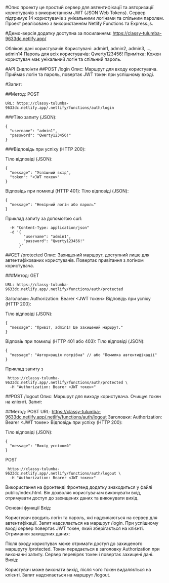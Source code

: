 
#Опис проекту
це простий сервер для автентифікації та авторизації користувачів з використанням JWT (JSON Web Tokens). Сервер підтримує 14 користувачів з унікальними логінами та спільним паролем. Проект реалізовано з використанням Netlify Functions та Express.js.

#Демо-версія додатку доступна за посиланням: https://classy-tulumba-9633dc.netlify.app/

Облікові дані користувачів
Користувачі: admin1, admin2, admin3, ..., admin14
Пароль для всіх користувачів: Qwerty123456!
Примітка: Кожен користувач має унікальний логін та спільний пароль.

#API Ендпоінти
##POST /login
Опис: Маршрут для входу користувача. Приймає логін та пароль, повертає JWT токен при успішному вході.

#Запит:

##Метод: POST
```
URL: https://classy-tulumba-9633dc.netlify.app/.netlify/functions/auth/login
```
###Тіло запиту (JSON):
```
{
  "username": "admin1",
  "password": "Qwerty123456!"
}
```

###Відповідь при успіху (HTTP 200):

Тіло відповіді (JSON):

```
{
  "message": "Успішний вхід",
  "token": "<JWT токен>"
}
```

Відповідь при помилці (HTTP 401):
Тіло відповіді (JSON):

```
{
  "message": "Невірний логін або пароль"
}
```
Приклад запиту за допомогою curl:
```
  -H "Content-Type: application/json"
  -d '{
        "username": "admin1",
        "password": "Qwerty123456!"
      }'
```
##GET /protected
Опис: Захищений маршрут, доступний лише для автентифікованих користувачів. Повертає привітання з логіном користувача.

###Метод: GET
```
URL: https://classy-tulumba-9633dc.netlify.app/.netlify/functions/auth/protected
```
Заголовки:
Authorization: Bearer <JWT токен>
Відповідь при успіху (HTTP 200):

Тіло відповіді (JSON):

```
{
  "message": "Привіт, admin1! Це захищений маршрут."
}
```

Відповіь при помилці (HTTP 401 або 403):
Тіло відповіді (JSON):
```
{
  "message": "Авторизація потрібна" // або "Помилка автентифікації"
}
```
Приклад запиту з

```
 https://classy-tulumba-9633dc.netlify.app/.netlify/functions/auth/protected \
  -H "Authorization: Bearer <JWT токен>"
```  

##POST /logout
Опис: Маршрут для виходу користувача. Очищує токен на клієнті.
Запит:

##Метод: POST
URL: https://classy-tulumba-9633dc.netlify.app/.netlify/functions/auth/logout
Заголовки:
Authorization: Bearer <JWT токен>
Відповідь при успіху (HTTP 200):

Тіло відповіді (JSON):
```
{
  "message": "Вихід успішний"
}
```


POST
```
 https://classy-tulumba-9633dc.netlify.app/.netlify/functions/auth/logout \
  -H "Authorization: Bearer <JWT токен>"

```
Використання на фронтенді
Фронтенд додатку знаходиться у файлі public/index.html. Він дозволяє користувачам виконувати вхід, отримувати доступ до захищених даних та виконувати вихід.

Основні функції
Вхід:

Користувач вводить логін та пароль, які надсилаються на сервер для автентифікації.
Запит надсилається на маршрут /login.
При успішному вході сервер повертає JWT токен, який зберігається на клієнті.
Отримання захищених даних:

Після входу користувач може отримати доступ до захищеного маршруту /protected.
Токен передається в заголовку Authorization при виконанні запиту.
Сервер перевіряє токен і повертає захищені дані.
Вихід:

Користувач може виконати вихід, після чого токен видаляється на клієнті.
Запит надсилається на маршрут /logout.
